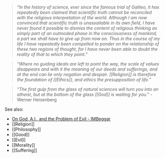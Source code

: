 > *“In the history of science, ever since the famous trial of Galileo, it has repeatedly been claimed that scientific truth cannot be reconciled with the religious interpretation of the world. Although I am now convinced that scientific truth is unassailable in its own field, I have never found it possible to dismiss the content of religious thinking as simply part of an outmoded phase in the consciousness of mankind, a part we shall have to give up from now on. Thus in the course of my life I have repeatedly been compelled to ponder on the relationship of these two regions of thought, for I have never been able to doubt the reality of that to which they point.”* 

>  *“Where no guiding ideals are left to point the way, the scale of values disappears and with it the meaning of our deeds and sufferings, and at the end can lie only negation and despair. [[Religion]] is therefore the foundation of [[Ethics]], and ethics the presupposition of life.”* 

> *“The first gulp from the glass of natural sciences will turn you into an atheist, but at the bottom of the glass [[God]] is waiting for you.”* - Werner Heisenberg


See also:
- [On God, A.I., and the Problem of Evil - IMBeggar](https://www.youtube.com/watch?v=30Lcnj6wrR8)
- [[Religion]]
- [[Philosophy]]
- [[Good]]
- [[Evil]]
- [[Morality]]
- [[Suffering]]
